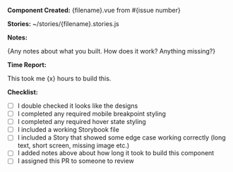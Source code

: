 **Component Created:** {filename}.vue from #{issue number}

**Stories:** ~/stories/{filename}.stories.js

**Notes:**

{Any notes about what you built. How does it work? Anything missing?}

**Time Report:**

This took me {x} hours to build this.

**Checklist:**

-   [ ] I double checked it looks like the designs
-   [ ] I completed any required mobile breakpoint styling
-   [ ] I completed any required hover state styling
-   [ ] I included a working Storybook file
-   [ ] I included a Story that showed some edge case working correctly (long text, short screen, missing image etc.)
-   [ ] I added notes above about how long it took to build this component
-   [ ] I assigned this PR to someone to review
